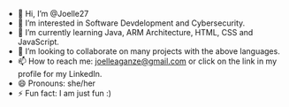 - 👋 Hi, I’m @Joelle27
- 👀 I’m interested in Software Devdelopment and Cybersecurity.
- 🌱 I’m currently learning Java, ARM Architecture, HTML, CSS and JavaScript.
- 💞️ I’m looking to collaborate on many projects with the above languages.
- 📫 How to reach me: joelleaganze@gmail.com or click on the link in my profile for my LinkedIn.
- 😄 Pronouns: she/her
- ⚡ Fun fact: I am just fun :)

<!---
Joelle27/Joelle27 is a ✨ special ✨ repository because its `README.md` (this file) appears on your GitHub profile.
You can click the Preview link to take a look at your changes.
--->
